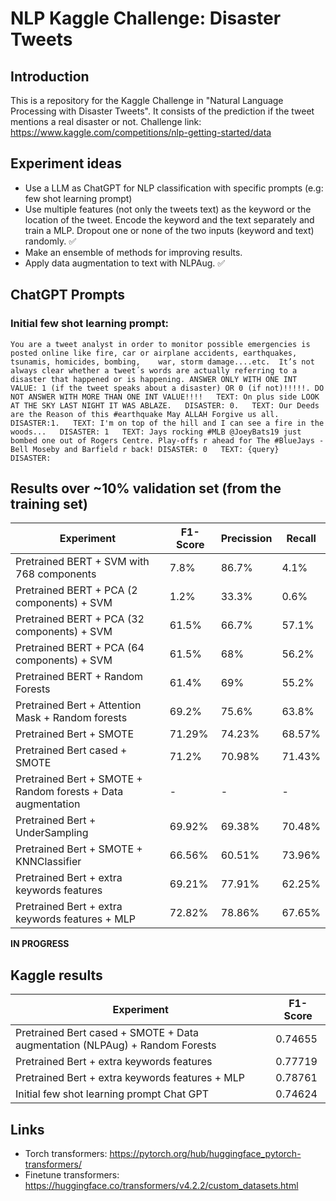 # NLP Kaggle Challenge: Disaster Tweets
## Introduction
This is a repository for the Kaggle Challenge in "Natural Language Processing with Disaster Tweets". It consists of the prediction if the tweet mentions a real disaster or not.
Challenge link: https://www.kaggle.com/competitions/nlp-getting-started/data
## Experiment ideas
- Use a LLM as ChatGPT for NLP classification with specific prompts (e.g: few shot learning prompt)
- Use multiple features (not only the tweets text) as the keyword or the location of the tweet. Encode the keyword and the text separately and train a MLP. Dropout one or none of the two inputs (keyword and text) randomly. :white_check_mark:
- Make an ensemble of methods for improving results.
- Apply data augmentation to text with NLPAug. :white_check_mark:

## ChatGPT Prompts
### Initial few shot learning prompt:
```
You are a tweet analyst in order to monitor possible emergencies is posted online like fire, car or airplane accidents, earthquakes, tsunamis, homicides, bombing,    war, storm damage....etc.  It’s not always clear whether a tweet´s words are actually referring to a disaster that happened or is happening. ANSWER ONLY WITH ONE INT VALUE: 1 (if the tweet speaks about a disaster) OR 0 (if not)!!!!!. DO NOT ANSWER WITH MORE THAN ONE INT VALUE!!!!   TEXT: On plus side LOOK AT THE SKY LAST NIGHT IT WAS ABLAZE.   DISASTER: 0.   TEXT: Our Deeds are the Reason of this #earthquake May ALLAH Forgive us all.   DISASTER:1.   TEXT: I'm on top of the hill and I can see a fire in the woods...   DISASTER: 1   TEXT: Jays rocking #MLB @JoeyBats19 just bombed one out of Rogers Centre. Play-offs r ahead for The #BlueJays - Bell Moseby and Barfield r back! DISASTER: 0   TEXT: {query}   DISASTER: 
```
  
## Results over ~10% validation set (from the training set)
| Experiment    | F1-Score | Precission | Recall
| ------------- | ------------- | ------------- | -------------
| Pretrained BERT + SVM with 768 components | 7.8% | 86.7% | 4.1% 
| Pretrained BERT + PCA (2 components) + SVM  | 1.2%  | 33.3% | 0.6% 
| Pretrained BERT + PCA (32 components) + SVM  | 61.5%  | 66.7% | 57.1%
| Pretrained BERT + PCA (64 components) + SVM  | 61.5%  | 68% | 56.2%
| Pretrained BERT + Random Forests | 61.4% | 69% | 55.2%
| Pretrained Bert + Attention Mask + Random forests | 69.2% | 75.6% | 63.8%
| Pretrained Bert + SMOTE | 71.29%		| 74.23%	| 68.57%
| Pretrained Bert cased + SMOTE | 71.2%		| 70.98%	| 71.43%
| Pretrained Bert + SMOTE + Random forests + Data augmentation | - | - | -
| Pretrained Bert + UnderSampling | 69.92%		| 69.38%	| 70.48%
| Pretrained Bert + SMOTE + KNNClassifier | 66.56%		| 60.51%	| 73.96%
| Pretrained Bert + extra keywords features | 69.21%		| 77.91%	| 62.25%
| Pretrained Bert + extra keywords features + MLP | 72.82%		| 78.86%	| 67.65%
**IN PROGRESS**

## Kaggle results
| Experiment    | F1-Score 
| ------------- | ------------- |
| Pretrained Bert cased + SMOTE + Data augmentation (NLPAug) + Random Forests | 0.74655 |
| Pretrained Bert + extra keywords features | 0.77719 |
| Pretrained Bert + extra keywords features + MLP | 0.78761 | 
| Initial few shot learning prompt Chat GPT | 0.74624 |

## Links
- Torch transformers: https://pytorch.org/hub/huggingface_pytorch-transformers/
- Finetune transformers: https://huggingface.co/transformers/v4.2.2/custom_datasets.html
